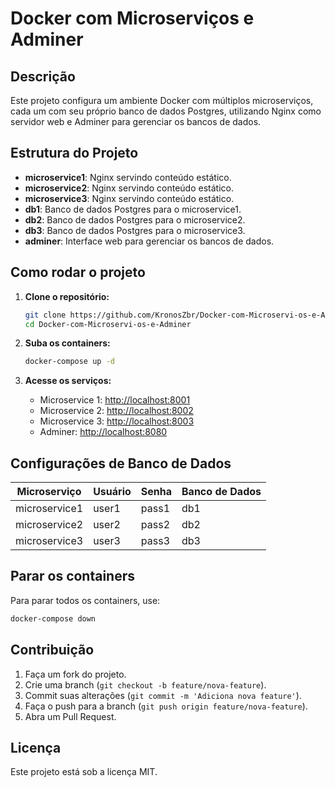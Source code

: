 # Docker com Microserviços e Adminer

## Descrição

Este projeto configura um ambiente Docker com múltiplos microserviços, cada um com seu próprio banco de dados Postgres, utilizando Nginx como servidor web e Adminer para gerenciar os bancos de dados.

## Estrutura do Projeto

- **microservice1**: Nginx servindo conteúdo estático.
- **microservice2**: Nginx servindo conteúdo estático.
- **microservice3**: Nginx servindo conteúdo estático.
- **db1**: Banco de dados Postgres para o microservice1.
- **db2**: Banco de dados Postgres para o microservice2.
- **db3**: Banco de dados Postgres para o microservice3.
- **adminer**: Interface web para gerenciar os bancos de dados.

## Como rodar o projeto

1. **Clone o repositório:**
   ```bash
   git clone https://github.com/KronosZbr/Docker-com-Microservi-os-e-Adminer
   cd Docker-com-Microservi-os-e-Adminer
   ```

2. **Suba os containers:**
   ```bash
   docker-compose up -d
   ```

3. **Acesse os serviços:**
   - Microservice 1: [http://localhost:8001](http://localhost:8001)
   - Microservice 2: [http://localhost:8002](http://localhost:8002)
   - Microservice 3: [http://localhost:8003](http://localhost:8003)
   - Adminer: [http://localhost:8080](http://localhost:8080)

## Configurações de Banco de Dados

| Microserviço  | Usuário | Senha | Banco de Dados |
|---------------|--------|-------|----------------|
| microservice1 | user1  | pass1 | db1            |
| microservice2 | user2  | pass2 | db2            |
| microservice3 | user3  | pass3 | db3            |

## Parar os containers

Para parar todos os containers, use:
```bash
docker-compose down
```

## Contribuição

1. Faça um fork do projeto.
2. Crie uma branch (`git checkout -b feature/nova-feature`).
3. Commit suas alterações (`git commit -m 'Adiciona nova feature'`).
4. Faça o push para a branch (`git push origin feature/nova-feature`).
5. Abra um Pull Request.

## Licença

Este projeto está sob a licença MIT.

